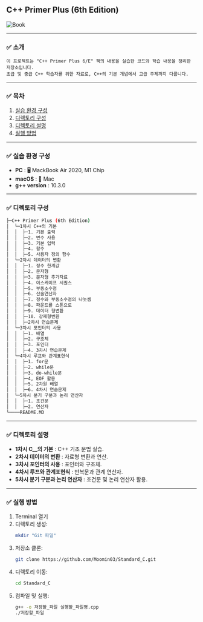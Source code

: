 ## C++ Primer Plus (6th Edition)


![Book](https://m.media-amazon.com/images/I/71ubmvbhDYL._SY342_.jpg)

---
### ✅ 소개
    이 프로젝트는 "C++ Primer Plus 6/E" 책의 내용을 실습한 코드와 학습 내용을 정리한 저장소입니다.
    초급 및 중급 C++ 학습자를 위한 자료로, C++의 기본 개념에서 고급 주제까지 다룹니다.

---
### ✅ 목차
1. [실습 환경 구성](#실습-환경-구성)
2. [디렉토리 구성](#디렉토리-구성)
3. [디렉토리 설명](#디렉토리-설명)
4. [실행 방법](#실행-방법)

---
### ✅ 실습 환경 구성
- **PC** : 🖥️ MackBook Air 2020, M1 Chip
- **macOS** : 🍎 Mac
- **g++ version** : 10.3.0

---
### ✅ 디렉토리 구성
```sh
├─C++ Primer Plus (6th Edition)
│  └─1차시 C++의 기본
│  │  ├─1. 기본 출력
│  │  ├─2. 변수 사용
│  │  ├─3. 기본 입력
│  │  ├─4. 함수
│  │  ├─5. 사용자 정의 함수
│  └─2차시 데이터의 변환
│  │  ├─1. 정수 한계값
│  │  ├─2. 문자형
│  │  ├─3. 문자형 추가자료
│  │  ├─4. 이스케이프 시퀀스
│  │  ├─5. 부동소수점
│  │  ├─6. 산술연산자
│  │  ├─7. 정수와 부동소수점의 나눗셈
│  │  ├─8. 파운드를 스톤으로
│  │  ├─9. 데이터 형변환
│  │  ├─10. 강제형변환
│  │  ├─2차시 연습문제
│  └─3차시 포인터의 사용
│  │  ├─1. 배열
│  │  ├─2. 구조체
│  │  ├─3. 포인터
│  │  ├─4. 3차시 연습문제
│  └─4차시 루프와 관계표현식
│  │  ├─1. for문
│  │  ├─2. while문
│  │  ├─3. do-while문
│  │  ├─4, EOF 활용
│  │  ├─5. 2차원 배열
│  │  ├─6. 4차시 연습문제
│  └─5차시 분기 구분과 논리 연산자
│  │  ├─1. 조건문
│  │  ├─2. 연산자
└────README.MD
```

---
### ✅ 디렉토리 설명
- **1차시 C__의 기본** : C++ 기초 문법 실습.
- **2차시 데이터의 변환** : 자료형 변환과 연산.
- **3차시 포인터의 사용** : 포인터와 구조체.
- **4차시 루프와 관계표현식** : 반복문과 관계 연산자.
- **5차시 분기 구분과 논리 연산자** : 조건문 및 논리 연산자 활용.

---
### ✅ 실행 방법
1. Terminal 열기
2. 디렉토리 생성:
    ```bash
    mkdir "Git 파일"
3. 저장소 클론:
    ```bash
    git clone https://github.com/Moomin03/Standard_C.git
4. 디렉토리 이동:
    ```bash
    cd Standard_C
5. 컴파일 및 실행:
    ```bash
    g++ -o 저장할_파일 실행할_파일명.cpp
    ./저장할_파일
